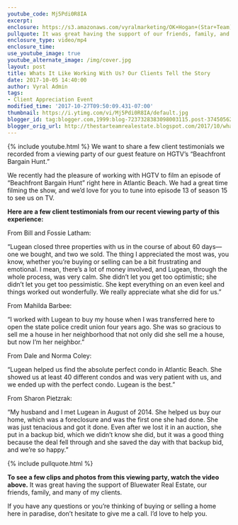 ```yaml
---
youtube_code: Mj5Pdi0R8IA
excerpt:
enclosure: https://s3.amazonaws.com/vyralmarketing/OK+Hogan+(Star+Team)/Crystal+Coast+Real+Estate-+What%E2%80%99s+it+Like+Working+With+Us-+Our+Clients+Tell+the+Story.mp4
pullquote: It was great having the support of our friends, family, and many of my clients.
enclosure_type: video/mp4
enclosure_time:
use_youtube_image: true
youtube_alternate_image: /img/cover.jpg
layout: post
title: Whats It Like Working With Us? Our Clients Tell the Story
date: 2017-10-05 14:40:00
author: Vyral Admin
tags:
- Client Appreciation Event
modified_time: '2017-10-27T09:50:09.431-07:00'
thumbnail: https://i.ytimg.com/vi/Mj5Pdi0R8IA/default.jpg
blogger_id: tag:blogger.com,1999:blog-7237328383098003115.post-3745056228200234707
blogger_orig_url: http://thestarteamrealestate.blogspot.com/2017/10/whats-it-like-working-with-us-our.html
---
```

{% include youtube.html %}
We want to share a few client testimonials we recorded from a viewing party of our guest feature on HGTV’s “Beachfront Bargain Hunt.”

 We recently had the pleasure of working with HGTV to film an episode of “Beachfront Bargain Hunt” right here in Atlantic Beach. We had a great time filming the show, and we’d love for you to tune into episode 13 of season 15 to see us on TV.

**Here are a few client testimonials from our recent viewing party of this experience:**

 From Bill and Fossie Latham:

“Lugean closed three properties with us in the course of about 60 days—one we bought, and two we sold. The thing I appreciated the most was, you know, whether you’re buying or selling can be a bit frustrating and emotional. I mean, there’s a lot of money involved, and Lugean, through the whole process, was very calm. She didn’t let you get too optimistic; she didn’t let you get too pessimistic. She kept everything on an even keel and things worked out wonderfully. We really appreciate what she did for us.”

 From Mahilda Barbee:

 “I worked with Lugean to buy my house when I was transferred here to open the state police credit union four years ago. She was so gracious to sell me a house in her neighborhood that not only did she sell me a house, but now I’m her neighbor.”

 From Dale and Norma Coley:

 “Lugean helped us find the absolute perfect condo in Atlantic Beach. She showed us at least 40 different condos and was very patient with us, and we ended up with the perfect condo. Lugean is the best.”

 From Sharon Pietzrak:

 “My husband and I met Lugean in August of 2014. She helped us buy our home, which was a foreclosure and was the first one she had done. She was just tenacious and got it done. Even after we lost it in an auction, she put in a backup bid, which we didn’t know she did, but it was a good thing because the deal fell through and she saved the day with that backup bid, and we’re so happy.”

{% include pullquote.html %}

**To see a few clips and photos from this viewing party, watch the video above.** It was great having the support of Bluewater Real Estate, our friends, family, and many of my clients.

 If you have any questions or you’re thinking of buying or selling a home here in paradise, don’t hesitate to give me a call. I’d love to help you.
